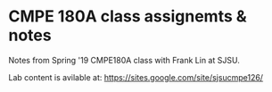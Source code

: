 # CMPE 180A class assignemts & notes

Notes from Spring '19 CMPE180A class with Frank Lin at SJSU.

Lab content is avilable at:
https://sites.google.com/site/sjsucmpe126/